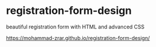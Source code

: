 # registration-form-design
beautiful registration  form with HTML and advanced CSS


https://mohammad-zrar.github.io/registration-form-design/
